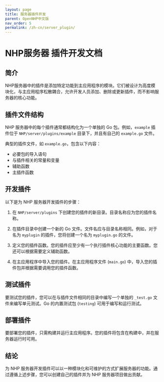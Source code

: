 ```yaml
---
layout: page
title: 服务器插件开发
parent: OpenNHP中文版
nav_order: 5
permalink: /zh-cn/server_plugin/
---
```


# NHP服务器 插件开发文档

## 简介
NHP服务器中的插件是添加特定功能到主应用程序的模块。它们被设计为高度模块化，与主应用程序松散耦合，允许开发人员添加、删除或更新插件，而不影响服务器的核心功能。

## 插件文件结构
NHP 服务器中的每个插件通常都结构化为一个单独的 Go 包。例如，`example` 插件位于 `NHP/server/plugins/example` 目录下，并且有自己的 `example.go` 文件。

典型的插件文件，如 `example.go`，包含以下内容：

- 必要包的导入语句
- 与插件相关的常量和变量
- 辅助函数
- 主插件函数


## 开发插件

以下是为 NHP 服务器开发插件的步骤：

1. 在 `NHP/server/plugins` 下创建您的插件的新目录。目录名称应为您的插件名称。

2. 在插件目录中创建一个新的 Go 文件。文件名应与目录名称相同。例如，对于名为 `myplugin` 的插件，您将创建一个名为 `myplugin.go` 的文件。

3. 定义您的插件函数。您的插件应至少有一个执行插件核心功能的主要函数。您还可以根据需要定义辅助函数。

4. 在主应用程序中导入您的插件。在主应用程序文件 (`main.go`) 中，导入您的插件包并根据需要调用您的插件函数。

## 测试插件
要测试您的插件，您可以在与插件文件相同的目录中编写一个单独的 `_test.go` 文件来编写单元测试。Go 的内置测试包 (`testing`) 可用于编写和运行测试。

## 部署插件
要部署您的插件，只需构建并运行主应用程序。您的插件将包含在构建中，并在服务器运行时可用。

## 结论
为 NHP 服务器开发插件可以以一种模块化和可维护的方式扩展服务器的功能。通过遵循上述步骤，您可以创建自己的插件并为 NHP 服务器项目做出贡献。

